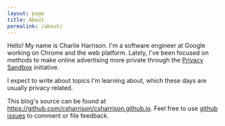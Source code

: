 ```yaml
---
layout: page
title: About
permalink: /about/
---
```


Hello! My name is Charlie Harrison. I'm a software engineer at Google working on Chrome and the web platform.
Lately, I've been focused on methods to make online advertising more private through the [Privacy Sandbox](https://privacysandbox.com/) initiative.

I expect to write about topics I'm learning about, which these days are usually privacy related.

This blog's source can be found at https://github.com/csharrison/csharrison.github.io. Feel free to use [github issues](https://github.com/csharrison/csharrison.github.io/issues) to comment or file feedback.